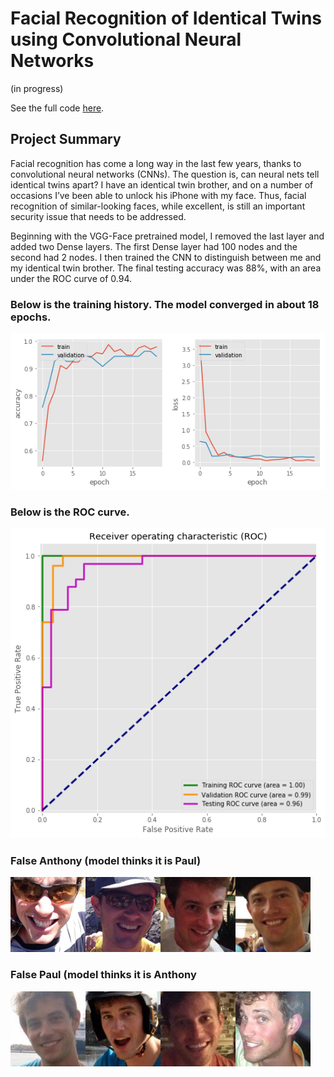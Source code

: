 # Facial Recognition of Identical Twins using Convolutional Neural Networks
(in progress)

See the full code [here](https://github.com/Aejohnso/Springboard/blob/master/Capstone%202%20Project/Cap2_Faces1.ipynb).

## Project Summary

Facial recognition has come a long way in the last few years, thanks to convolutional neural networks (CNNs). The question is, can neural nets tell identical twins apart? I have an identical twin brother, and on a number of occasions I’ve been able to unlock his iPhone with my face. Thus, facial recognition of similar-looking faces, while excellent, is still an important security issue that needs to be addressed.

Beginning with the VGG-Face pretrained model, I removed the last layer and added two Dense layers. The first Dense layer had 100 nodes and the second had 2 nodes. I then trained the CNN to distinguish between me and my identical twin brother. The final testing accuracy was 88%, with an area under the ROC curve of 0.94.

### Below is the training history. The model converged in about 18 epochs.

![png](Training_history.png)

### Below is the ROC curve.

![png](ROC_curve.png)

### False Anthony (model thinks it is Paul)

![png](FalseAJ.png)

### False Paul (model thinks it is Anthony

![png](FalsePJ.png)


